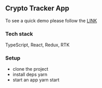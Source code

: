 ## Crypto Tracker App

To see a quick demo please follow the [LINK](crypto-tracker-app-lesha.surge.sh)

### Tech stack

TypeScript, React, Redux, RTK

### Setup

- clone the project
- install deps yarn
- start an app yarn start
